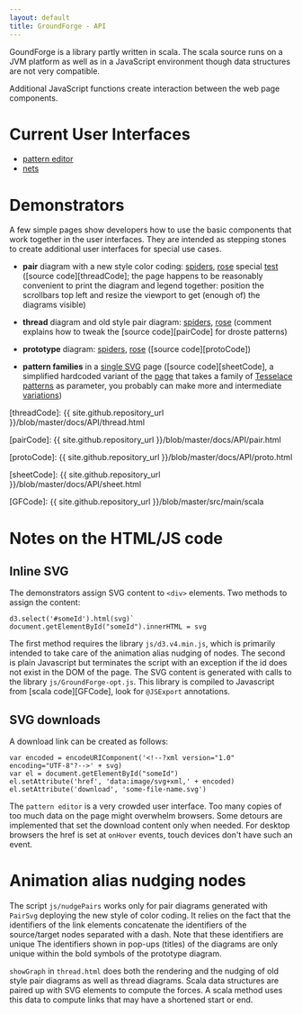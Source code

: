 ```yaml
---
layout: default
title: GroundForge - API
--- 
```


GoundForge is a library partly written in scala. 
The scala source runs on a JVM platform as well as in a JavaScript environment
though data structures are not very compatible.

Additional JavaScript functions create interaction between the web page components.

Current User Interfaces
=======================

* [pattern editor](/GroundForge/tiles)
* [nets](/GroundForge/nets)

Demonstrators
=============

A few simple pages show developers how to use the basic components
that work together in the user interfaces.
They are intended as stepping stones
to create additional user interfaces for special use cases.

* **pair** diagram with a new style color coding:
[spiders](pair.html?patchWidth=20&patchHeight=20&g1=tc&a1=ctctctcttt&l2=crcrcrclll&k2=ctctc&j2=cttcttc&i2=ctttctttc&h2=crcrc&g2=cttc&f2=clclc&e2=ctttctttc&d2=cttcttc&c2=ctctc&b2=clclclcrrr&l3=ctc&k3=ctc&j3=clllc&i3=crrcrrc&h3=clcrc&g3=cttcttc&f3=crclc&e3=cllcllc&d3=crrrc&c3=ctc&b3=ctc&a3=cc&l4=ctc&k4=cllc&j4=crrrcrrrc&i4=cllcrc&h4=cllcrrc&g4=ctttc&f4=crrcllc&e4=crrclc&d4=clllclllc&c4=crrc&b4=ctc&a4=ccc&l5=clc&k5=rctct&j5=clllcrc&i5=clllcrrc&h5=ctc&g5=ctttctttc&f5=ctc&e5=crrrcllc&d5=crrrclc&c5=lctct&b5=crc&a5=ctc&l6=rctct&k6=ctc&j6=ctc&i6=clcrclc&h6=c&f6=c&e6=clclcrc&d6=ctc&c6=ctc&b6=lctct&a6=cc&tile=5-----5-----,-CDDD632AAAB,566666322222,566666322222,566666322222,566666-22222&shiftColsSW=-6&shiftRowsSW=6&shiftColsSE=6&shiftRowsSE=6),
[rose](pair.html?patchWidth=8&patchHeight=14&b1=ctc&c1=ctllcrrc&d1=clclc&b2=cllcrrcllcrrcr&d2=ctctctc&c3=ctctll&footside=b,-,a,-&footsideStitch=-&tile=831,4-7,-5-&tileStitch=ctct&shiftColsSW=-2&shiftRowsSW=2&shiftColsSE=2&shiftRowsSE=2)
special [test](pair.html?patchWidth=11&patchHeight=7&j1=clrcccrrc&i1=clrcccc&h1=cccc&g1=cclllcc&f1=lclllcrrrcllcl&e1=lclllcrrcllcl&d1=cllcrrcllc&c1=ctctctctctctctc&b1=ctctctcr&a1=c&j2=crrrc&i2=ctrrc&h2=cttrc&g2=ctttc&f2=llcrrcll&e2=llctrcll&d2=cttc&c2=crc&b2=ctcr&a2=cc&j3=crrrctc&i3=ctrrctc&h3=cttrctc&g3=ctttctc&f3=lllcrrctclll&e3=lllctrctclll&d3=cttcrc&c3=crctc&b3=ctctcrr&a3=ccc&j4=crrrclc&i4=ctrrclc&h4=cttrclc&g4=ctttclc&f4=llllcrrclcllll&e4=llllctrclcllll&d4=cttclc&c4=crclc&b4=ctclcrr&a4=ctctc&j5=crrrcllc&i5=ctrrcllc&h5=cttrcllc&g5=ctttcllc&f5=crrcllc&e5=tttctrcllcttt&d5=cttcllc&c5=crcllc&b5=ctcllcrrr&a5=cttcttc&j6=crrrclllc&i6=ctrrclllc&h6=cttrclllc&g6=ctttclllc&f6=crrclllc&e6=ctrcllllc&d6=cttclllc&c6=crclllc&b6=ctclllcrrrr&a6=ctttctttc&tile=1111111111,8888888888,1111111111,8888888888,1111111111,8888888888&shiftColsSW=0&shiftRowsSW=6&shiftColsSE=10&shiftRowsSE=6)
([source code][threadCode]; 
the page happens to be reasonably convenient to print the diagram and legend together:
position the scrollbars top left and resize the viewport to get (enough of) the diagrams visible)

* **thread** diagram and old style pair diagram:
[spiders](thread.html?patchWidth=20&patchHeight=20&g1=tc&a1=ctctctcttt&l2=crcrcrclll&k2=ctctc&j2=cttcttc&i2=ctttctttc&h2=crcrc&g2=cttc&f2=clclc&e2=ctttctttc&d2=cttcttc&c2=ctctc&b2=clclclcrrr&l3=ctc&k3=ctc&j3=clllc&i3=crrcrrc&h3=clcrc&g3=cttcttc&f3=crclc&e3=cllcllc&d3=crrrc&c3=ctc&b3=ctc&a3=cc&l4=ctc&k4=cllc&j4=crrrcrrrc&i4=cllcrc&h4=cllcrrc&g4=ctttc&f4=crrcllc&e4=crrclc&d4=clllclllc&c4=crrc&b4=ctc&a4=ccc&l5=clc&k5=rctct&j5=clllcrc&i5=clllcrrc&h5=ctc&g5=ctttctttc&f5=ctc&e5=crrrcllc&d5=crrrclc&c5=lctct&b5=crc&a5=ctc&l6=rctct&k6=ctc&j6=ctc&i6=clcrclc&h6=c&f6=c&e6=clclcrc&d6=ctc&c6=ctc&b6=lctct&a6=cc&tile=5-----5-----,-CDDD632AAAB,566666322222,566666322222,566666322222,566666-22222&shiftColsSW=-6&shiftRowsSW=6&shiftColsSE=6&shiftRowsSE=6),
[rose](thread.html?patchWidth=8&patchHeight=14&b1=ctc&c1=ctllcrrc&d1=clclc&b2=cllcrrcllcrrcr&d2=ctctctc&c3=ctctll&footside=b,-,a,-&footsideStitch=-&tile=831,4-7,-5-&tileStitch=ctct&shiftColsSW=-2&shiftRowsSW=2&shiftColsSE=2&shiftRowsSE=2)
(comment explains how to tweak the [source code][pairCode]
for droste patterns)

* **prototype** diagram:
[spiders](proto.html?patchWidth=20&patchHeight=20&g1=tc&a1=ctctctcttt&l2=crcrcrclll&k2=ctctc&j2=cttcttc&i2=ctttctttc&h2=crcrc&g2=cttc&f2=clclc&e2=ctttctttc&d2=cttcttc&c2=ctctc&b2=clclclcrrr&l3=ctc&k3=ctc&j3=clllc&i3=crrcrrc&h3=clcrc&g3=cttcttc&f3=crclc&e3=cllcllc&d3=crrrc&c3=ctc&b3=ctc&a3=cc&l4=ctc&k4=cllc&j4=crrrcrrrc&i4=cllcrc&h4=cllcrrc&g4=ctttc&f4=crrcllc&e4=crrclc&d4=clllclllc&c4=crrc&b4=ctc&a4=ccc&l5=clc&k5=rctct&j5=clllcrc&i5=clllcrrc&h5=ctc&g5=ctttctttc&f5=ctc&e5=crrrcllc&d5=crrrclc&c5=lctct&b5=crc&a5=ctc&l6=rctct&k6=ctc&j6=ctc&i6=clcrclc&h6=c&f6=c&e6=clclcrc&d6=ctc&c6=ctc&b6=lctct&a6=cc&tile=5-----5-----,-CDDD632AAAB,566666322222,566666322222,566666322222,566666-22222&shiftColsSW=-6&shiftRowsSW=6&shiftColsSE=6&shiftRowsSE=6),
[rose](proto.html?patchWidth=8&patchHeight=14&b1=ctc&c1=ctllcrrc&d1=clclc&b2=cllcrrcllcrrcr&d2=ctctctc&c3=ctctll&footside=b,-,a,-&footsideStitch=-&tile=831,4-7,-5-&tileStitch=ctct&shiftColsSW=-2&shiftRowsSW=2&shiftColsSE=2&shiftRowsSE=2)
([source code][protoCode])

* **pattern families** in a [single SVG](sheet.html) page ([source code][sheetCode],
a simplified hardcoded variant of the
[page](https://jo-pol.github.io/GroundForge/sheet.html?img=214&patch=5-,-5;checker&%20patch=6;checker&%20patch=53;checker&%20patch=563;checker&%20patch=5632;checker&%20patch=56663;checker&%20patch=56353;checker&%20patch=56632;checker&%20patch=53,5-,-5;checker&%20patch=56-,6-5,-56;checker&%20patch=4-L,-L4,L4-;checker&%20patch=53,5-,35,-5;checker&%20patch=53,53,5-,-5;checker&%20patch=566-,66-5,6-56,-566;checker&%20patch=5632,56-2,5-5-,-535;checker)
that takes a family of [Tesselace patterns](GroundForge/tesselace-to-gf/) as parameter, you probably can make more and intermediate [variations][explanation])

[explanation]: /GroundForge-help/Reshape-Patterns

[threadCode]: {{ site.github.repository_url }}/blob/master/docs/API/thread.html

[pairCode]: {{ site.github.repository_url }}/blob/master/docs/API/pair.html

[protoCode]: {{ site.github.repository_url }}/blob/master/docs/API/proto.html

[sheetCode]: {{ site.github.repository_url }}/blob/master/docs/API/sheet.html

[GFCode]: {{ site.github.repository_url }}/blob/master/src/main/scala

Notes on the HTML/JS code
=========================

Inline SVG
----------
The demonstrators assign SVG content to `<div>` elements. Two methods to assign the content:

    d3.select('#someId').html(svg)`
    document.getElementById("someId").innerHTML = svg

The first method requires the library `js/d3.v4.min.js`, which is primarily 
intended to take care of the animation alias nudging of nodes.
The second is plain Javascript but terminates the script with an 
exception if the id does not exist in the DOM of the page.
The SVG content is generated with calls to the library `js/GroundForge-opt.js`.
This library is compiled to Javascript from [scala code][GFCode], look for `@JSExport` annotations.

SVG downloads
-------------
A download link can be created as follows:

    var encoded = encodeURIComponent('<!--?xml version="1.0" encoding="UTF-8"?-->' + svg)
    var el = document.getElementById("someId")
    el.setAttribute('href', 'data:image/svg+xml,' + encoded)
    el.setAttribute('download', 'some-file-name.svg')

The `pattern editor` is a very crowded user interface.
Too many copies of too much data on the page might overwhelm browsers.
Some detours are implemented that set the download content only when needed.
For desktop browsers the href is set at `onHover` events, touch devices don't have such an event.

Animation alias nudging nodes
=============================
The script `js/nudgePairs` works only for pair diagrams generated with `PairSvg` deploying the new style of color coding.
It relies on the fact that the identifiers of the link elements concatenate the identifiers
of the source/target nodes separated with a dash. Note that these identifiers are unique
The identifiers shown in pop-ups (titles) of the diagrams are only unique within the bold
symbols of the prototype diagram. 

`showGraph` in `thread.html` does both the rendering and the nudging 
of old style pair diagrams as well as thread diagrams. 
Scala data structures are paired up with SVG elements to compute the forces.
A scala method uses this data to compute links that may have a shortened start or end.
